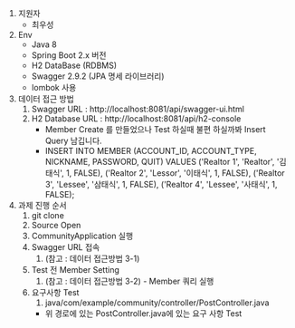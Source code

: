 1. 지원자 
   * 최우성
2. Env
   * Java 8
   * Spring Boot 2.x 버전
   * H2 DataBase (RDBMS)
   * Swagger 2.9.2 (JPA 명세 라이브러리)
   * lombok 사용
3. 데이터 접근 방법
   1. Swagger URL : http://localhost:8081/api/swagger-ui.html
   2. H2 Database URL : http://localhost:8081/api/h2-console
      * Member Create 를 만들었으나 Test 하실때 불편 하실까봐 Insert Query 남깁니다.
      * INSERT INTO MEMBER (ACCOUNT_ID, ACCOUNT_TYPE, NICKNAME, PASSWORD, QUIT)
        VALUES
        ('Realtor 1', 'Realtor', '김태식', 1, FALSE),
        ('Realtor 2', 'Lessor', '이태식', 1, FALSE),
        ('Realtor 3', 'Lessee', '삼태식', 1, FALSE),
        ('Realtor 4', 'Lessee', '사태식', 1, FALSE);
4. 과제 진행 순서
   1. git clone 
   2. Source Open
   3. CommunityApplication 실행
   4. Swagger URL 접속 
      1. (참고 : 데이터 접근방법 3-1)
   5. Test 전 Member Setting
      1. (참고 : 데이터 접근방법 3-2) - Member 쿼리 실행
   6. 요구사항 Test
      1. java/com/example/community/controller/PostController.java
      * 위 경로에 있는 PostController.java에 있는 요구 사항 Test
